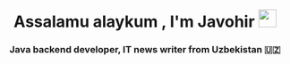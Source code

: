 <h1 align="center">Assalamu alaykum , I'm <a target="_blank">Javohir</a> 
<img src="https://github.com/blackcater/blackcater/raw/main/images/Hi.gif" height="32"/></h1>
<h3 align="center">Java backend developer, IT news writer from Uzbekistan 🇺🇿</h3>


